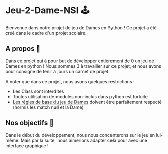 # Jeu-2-Dame-NSI 🕹
Bienvenue dans notre projet de jeu de Dames en Python !
Ce projet a été créé dans le cadre d'un projet scolaire.

## A propos 🔎
Dans ce projet qui à pour but de développer entièrement de 0 un jeu de Dames en python !
Nous sommes 3 à travailler sur ce projet, et nous avons pour consigne de tenir à jours un carnet de projet.

A noter que dans ce projet, nous avons quelques restrictions :
  - Les Class sont interdites
  - Toutes utilisation de modules non-inclus dans python est fortuite
  - [Les régles de base du jeu de Dames](http://www.ffjd.fr/Web/index.php?page=reglesdujeu) doivent être parfaitement respecté (hormis les match null et la Dame)


## Nos objectifs 📜
Dans le début du développement, nous nous concenterons sur le jeu en lui-même.
Mais par la suite, nous aimerions adapter celà pour avec une interface graphique !
